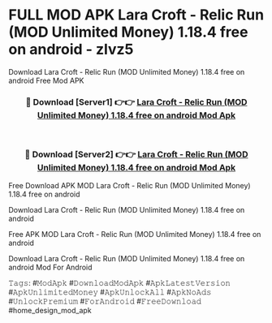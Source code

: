 # FULL MOD APK Lara Croft - Relic Run (MOD Unlimited Money) 1.18.4 free on android - zlvz5
Download Lara Croft - Relic Run (MOD Unlimited Money) 1.18.4 free on android Free Mod APK

<div align="center">
<h3>🔴 Download [Server1] 👉👉 <a href="https://apk-comot.site?title=Lara_Croft_-_Relic_Run_(MOD_Unlimited_Money)_1.18.4_free_on_android">Lara Croft - Relic Run (MOD Unlimited Money) 1.18.4 free on android Mod Apk</a></h3><br>

<h3>🔴 Download [Server2] 👉👉 <a href="https://apk-comot.site?title=Lara_Croft_-_Relic_Run_(MOD_Unlimited_Money)_1.18.4_free_on_android">Lara Croft - Relic Run (MOD Unlimited Money) 1.18.4 free on android Mod Apk</a></h3>
</div>


Free Download APK MOD Lara Croft - Relic Run (MOD Unlimited Money) 1.18.4 free on android

Download Lara Croft - Relic Run (MOD Unlimited Money) 1.18.4 free on android 

Free APK MOD Lara Croft - Relic Run (MOD Unlimited Money) 1.18.4 free on android 

Download Lara Croft - Relic Run (MOD Unlimited Money) 1.18.4 free on android Mod For Android

𝚃𝚊𝚐𝚜: #𝙼𝚘𝚍𝙰𝚙𝚔 #𝙳𝚘𝚠𝚗𝚕𝚘𝚊𝚍𝙼𝚘𝚍𝙰𝚙𝚔 #𝙰𝚙𝚔𝙻𝚊𝚝𝚎𝚜𝚝𝚅𝚎𝚛𝚜𝚒𝚘𝚗 #𝙰𝚙𝚔𝚄𝚗𝚕𝚒𝚖𝚒𝚝𝚎𝚍𝙼𝚘𝚗𝚎𝚢 #𝙰𝚙𝚔𝚄𝚗𝚕𝚘𝚌𝚔𝙰𝚕𝚕 #𝙰𝚙𝚔𝙽𝚘𝙰𝚍𝚜 #𝚄𝚗𝚕𝚘𝚌𝚔𝙿𝚛𝚎𝚖𝚒𝚞𝚖 #𝙵𝚘𝚛𝙰𝚗𝚍𝚛𝚘𝚒𝚍 #𝙵𝚛𝚎𝚎𝙳𝚘𝚠𝚗𝚕𝚘𝚊𝚍 #home_design_mod_apk